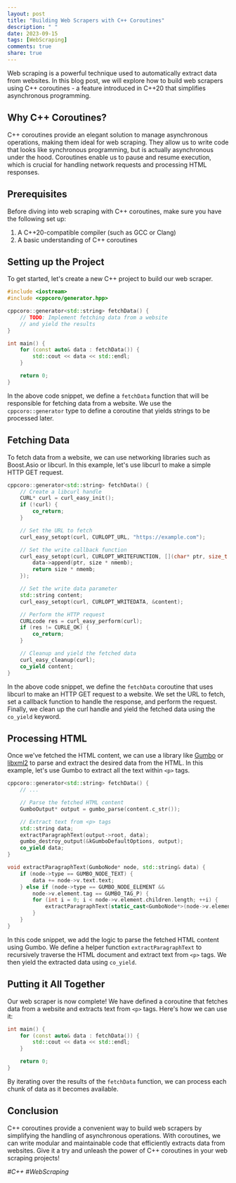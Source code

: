 ```yaml
---
layout: post
title: "Building Web Scrapers with C++ Coroutines"
description: " "
date: 2023-09-15
tags: [WebScraping]
comments: true
share: true
---
```


Web scraping is a powerful technique used to automatically extract data from websites. In this blog post, we will explore how to build web scrapers using C++ coroutines - a feature introduced in C++20 that simplifies asynchronous programming.

## Why C++ Coroutines?

C++ coroutines provide an elegant solution to manage asynchronous operations, making them ideal for web scraping. They allow us to write code that looks like synchronous programming, but is actually asynchronous under the hood. Coroutines enable us to pause and resume execution, which is crucial for handling network requests and processing HTML responses.

## Prerequisites

Before diving into web scraping with C++ coroutines, make sure you have the following set up:

1. A C++20-compatible compiler (such as GCC or Clang)
2. A basic understanding of C++ coroutines

## Setting up the Project

To get started, let's create a new C++ project to build our web scraper.

```cpp
#include <iostream>
#include <cppcoro/generator.hpp>

cppcoro::generator<std::string> fetchData() {
    // TODO: Implement fetching data from a website
    // and yield the results
}

int main() {
    for (const auto& data : fetchData()) {
        std::cout << data << std::endl;
    }

    return 0;
}
```

In the above code snippet, we define a `fetchData` function that will be responsible for fetching data from a website. We use the `cppcoro::generator` type to define a coroutine that yields strings to be processed later. 

## Fetching Data

To fetch data from a website, we can use networking libraries such as Boost.Asio or libcurl. In this example, let's use libcurl to make a simple HTTP GET request.

```cpp
cppcoro::generator<std::string> fetchData() {
    // Create a libcurl handle
    CURL* curl = curl_easy_init();
    if (!curl) {
        co_return;
    }

    // Set the URL to fetch
    curl_easy_setopt(curl, CURLOPT_URL, "https://example.com");

    // Set the write callback function
    curl_easy_setopt(curl, CURLOPT_WRITEFUNCTION, [](char* ptr, size_t size, size_t nmemb, std::string* data) {
        data->append(ptr, size * nmemb);
        return size * nmemb;
    });

    // Set the write data parameter
    std::string content;
    curl_easy_setopt(curl, CURLOPT_WRITEDATA, &content);

    // Perform the HTTP request
    CURLcode res = curl_easy_perform(curl);
    if (res != CURLE_OK) {
        co_return;
    }

    // Cleanup and yield the fetched data
    curl_easy_cleanup(curl);
    co_yield content;
}
```

In the above code snippet, we define the `fetchData` coroutine that uses libcurl to make an HTTP GET request to a website. We set the URL to fetch, set a callback function to handle the response, and perform the request. Finally, we clean up the curl handle and yield the fetched data using the `co_yield` keyword.

## Processing HTML

Once we've fetched the HTML content, we can use a library like [Gumbo](https://github.com/google/gumbo-parser) or [libxml2](http://www.xmlsoft.org/) to parse and extract the desired data from the HTML. In this example, let's use Gumbo to extract all the text within `<p>` tags.

```cpp
cppcoro::generator<std::string> fetchData() {
    // ...

    // Parse the fetched HTML content
    GumboOutput* output = gumbo_parse(content.c_str());

    // Extract text from <p> tags
    std::string data;
    extractParagraphText(output->root, data);
    gumbo_destroy_output(&kGumboDefaultOptions, output);
    co_yield data;
}

void extractParagraphText(GumboNode* node, std::string& data) {
    if (node->type == GUMBO_NODE_TEXT) {
        data += node->v.text.text;
    } else if (node->type == GUMBO_NODE_ELEMENT &&
        node->v.element.tag == GUMBO_TAG_P) {
        for (int i = 0; i < node->v.element.children.length; ++i) {
            extractParagraphText(static_cast<GumboNode*>(node->v.element.children.data[i]), data);
        }
    }
}
```

In this code snippet, we add the logic to parse the fetched HTML content using Gumbo. We define a helper function `extractParagraphText` to recursively traverse the HTML document and extract text from `<p>` tags. We then yield the extracted data using `co_yield`.

## Putting it All Together

Our web scraper is now complete! We have defined a coroutine that fetches data from a website and extracts text from `<p>` tags. Here's how we can use it:

```cpp
int main() {
    for (const auto& data : fetchData()) {
        std::cout << data << std::endl;
    }

    return 0;
}
```

By iterating over the results of the `fetchData` function, we can process each chunk of data as it becomes available.

## Conclusion

C++ coroutines provide a convenient way to build web scrapers by simplifying the handling of asynchronous operations. With coroutines, we can write modular and maintainable code that efficiently extracts data from websites. Give it a try and unleash the power of C++ coroutines in your web scraping projects!

*#C++ #WebScraping*